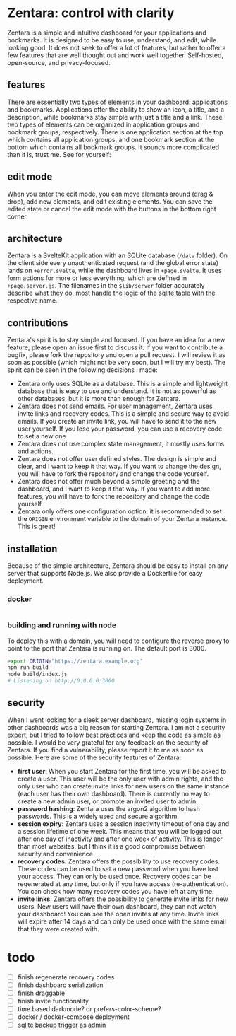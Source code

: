 # Zentara: control with clarity

Zentara is a simple and intuitive dashboard for your applications and bookmarks. It is designed to be easy to use, understand, and edit, while looking good.
It does not seek to offer a lot of features, but rather to offer a few features that are well thought out and work well together. Self-hosted, open-source, and privacy-focused.

## features

There are essentially two types of elements in your dashboard: applications and bookmarks.
Applications offer the ability to show an icon, a title, and a description, while bookmarks stay simple with just a title and a link. These two types of elements can be organized in application groups and bookmark groups, respectively. There is one application section at the top which contains all application groups, and one bookmark section at the bottom which contains all bookmark groups. It sounds more complicated than it is, trust me. See for yourself:

## edit mode

When you enter the edit mode, you can move elements around (drag & drop), add new elements, and edit existing elements. You can save the edited state or cancel the edit mode with the buttons in the bottom right corner.

## architecture

Zentara is a SvelteKit application with an SQLite database (`/data` folder). On the client side every unauthenticated request (and the global error state) lands on `+error.svelte`, while the dashboard lives in `+page.svelte`. It uses form actions for more or less everything, which are defined in `+page.server.js`. The filenames in the `$lib/server` folder accurately describe what they do, most handle the logic of the sqlite table with the respective name.

## contributions

Zentara's spirit is to stay simple and focused. If you have an idea for a new feature, please open an issue first to discuss it. If you want to contribute a bugfix, please fork the repository and open a pull request. I will review it as soon as possible (which might not be very soon, but I will try my best). The spirit can be seen in the following decisions i made:

- Zentara only uses SQLite as a database. This is a simple and lightweight database that is easy to use and understand. It is not as powerful as other databases, but it is more than enough for Zentara.
- Zentara does not send emails. For user management, Zentara uses invite links and recovery codes. This is a simple and secure way to avoid emails. If you create an invite link, you will have to send it to the new user yourself. If you lose your password, you can use a recovery code to set a new one.
- Zentara does not use complex state management, it mostly uses forms and actions.
- Zentara does not offer user defined styles. The design is simple and clear, and I want to keep it that way. If you want to change the design, you will have to fork the repository and change the code yourself.
- Zentara does not offer much beyond a simple greeting and the dashboard, and I want to keep it that way. If you want to add more features, you will have to fork the repository and change the code yourself.
- Zentara only offers one configuration option: it is recommended to set the `ORIGIN` environment variable to the domain of your Zentara instance. This is great!

## installation

Because of the simple architecture, Zentara should be easy to install on any server that supports Node.js. We also provide a Dockerfile for easy deployment.

### docker

```bash

```

### building and running with node

To deploy this with a domain, you will need to configure the reverse proxy to point to the port that Zentara is running on. The default port is 3000.

```bash
export ORIGIN="https://zentara.example.org"
npm run build
node build/index.js
# Listening on http://0.0.0.0:3000
```

## security

When I went looking for a sleek server dashboard, missing login systems in other dashboards was a big reason for starting Zentara. I am not a security expert, but I tried to follow best practices and keep the code as simple as possible. I would be very grateful for any feedback on the security of Zentara. If you find a vulnerability, please report it to me as soon as possible. Here are some of the security features of Zentara:

- **first user**: When you start Zentara for the first time, you will be asked to create a user. This user will be the only user with admin rights, and the only user who can create invite links for new users on the same instance (each user has their own dashboard). There is currently no way to create a new admin user, or promote an invited user to admin.
- **password hashing**: Zentara uses the argon2 algorithm to hash passwords. This is a widely used and secure algorithm.
- **session expiry**: Zentara uses a session inactivity timeout of one day and a session lifetime of one week. This means that you will be logged out after one day of inactivity and after one week of activity. This is longer than most websites, but I think it is a good compromise between security and convenience.
- **recovery codes**: Zentara offers the possibility to use recovery codes. These codes can be used to set a new password when you have lost your access. They can only be used once. Recovery codes can be regenerated at any time, but only if you have access (re-authentication). You can check how many recovery codes you have left at any time.
- **invite links**: Zentara offers the possibility to generate invite links for new users. New users will have their own dashboard, they can not watch your dashboard! You can see the open invites at any time. Invite links will expire after 14 days and can only be used once with the same email that they were created with.

# todo

- [ ] finish regenerate recovery codes
- [ ] finish dashboard serialization
- [ ] finish draggable
- [ ] finish invite functionality
- [ ] time based darkmode? or prefers-color-scheme?
- [ ] docker / docker-compose deployment
- [ ] sqlite backup trigger as admin
